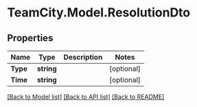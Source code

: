 # TeamCity.Model.ResolutionDto
## Properties

Name | Type | Description | Notes
------------ | ------------- | ------------- | -------------
**Type** | **string** |  | [optional] 
**Time** | **string** |  | [optional] 

[[Back to Model list]](../README.md#documentation-for-models) [[Back to API list]](../README.md#documentation-for-api-endpoints) [[Back to README]](../README.md)

